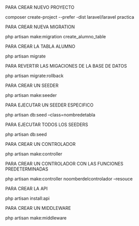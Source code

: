 PARA CREAR NUEVO PROYECTO

composer create-project  --prefer -dist laravel/laravel practica




PARA CREAR NUEVA MIGRATION

php artisan make:migration create_alumno_table




PARA CREAR LA TABLA ALUMNO

php artisan migrate




PARA REVERTIR LAS MIGACIONES DE LA BASE DE DATOS

php artisan migrate:rollback




PARA CREAR UN SEEDER

php artisan make:seeder




PARA EJECUTAR UN SEEDER ESPECIFICO

php artisan db:seed –class=nombredetabla




PARA EJECUTAR TODOS LOS SEEDERS

php artisan db:seed




PARA CREAR UN CONTROLADOR

php artisan make:controller 




PARA CREAR UN CONTROLADOR CON LAS FUNCIONES PREDETERMINADAS


php artisan make:controller noomberdelcontrolador –resouce




PARA CREAR LA API

php artisan install:api




PARA CREAR UN MIDDLEWARE

php artisan make:middleware

